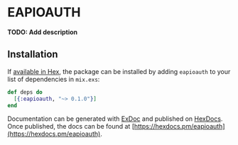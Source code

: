 # EAPIOAUTH

**TODO: Add description**

## Installation

If [available in Hex](https://hex.pm/docs/publish), the package can be installed
by adding `eapioauth` to your list of dependencies in `mix.exs`:

```elixir
def deps do
  [{:eapioauth, "~> 0.1.0"}]
end
```

Documentation can be generated with [ExDoc](https://github.com/elixir-lang/ex_doc)
and published on [HexDocs](https://hexdocs.pm). Once published, the docs can
be found at [https://hexdocs.pm/eapioauth](https://hexdocs.pm/eapioauth).

